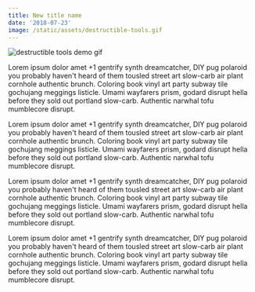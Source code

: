 ```yaml
---
title: New title name
date: '2018-07-23'
image: /static/assets/destructible-tools.gif
---
```


![destructible tools demo gif](/assets/destructible-tools.gif)

Lorem ipsum dolor amet +1 gentrify synth dreamcatcher, DIY pug polaroid you probably haven't heard of them tousled street art slow-carb air plant cornhole authentic brunch. Coloring book vinyl art party subway tile gochujang meggings listicle. Umami wayfarers prism, godard disrupt hella before they sold out portland slow-carb. Authentic narwhal tofu mumblecore disrupt.

<!-- end -->

Lorem ipsum dolor amet +1 gentrify synth dreamcatcher, DIY pug polaroid you probably haven't heard of them tousled street art slow-carb air plant cornhole authentic brunch. Coloring book vinyl art party subway tile gochujang meggings listicle. Umami wayfarers prism, godard disrupt hella before they sold out portland slow-carb. Authentic narwhal tofu mumblecore disrupt.

Lorem ipsum dolor amet +1 gentrify synth dreamcatcher, DIY pug polaroid you probably haven't heard of them tousled street art slow-carb air plant cornhole authentic brunch. Coloring book vinyl art party subway tile gochujang meggings listicle. Umami wayfarers prism, godard disrupt hella before they sold out portland slow-carb. Authentic narwhal tofu mumblecore disrupt.

Lorem ipsum dolor amet +1 gentrify synth dreamcatcher, DIY pug polaroid you probably haven't heard of them tousled street art slow-carb air plant cornhole authentic brunch. Coloring book vinyl art party subway tile gochujang meggings listicle. Umami wayfarers prism, godard disrupt hella before they sold out portland slow-carb. Authentic narwhal tofu mumblecore disrupt.
